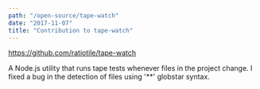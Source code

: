 ```yaml
---
path: "/open-source/tape-watch"
date: "2017-11-07"
title: "Contribution to tape-watch"
---
```


https://github.com/ratiotile/tape-watch

A Node.js utility that runs tape tests whenever files in the project change. I fixed a bug in the detection of files using '**' globstar syntax.
